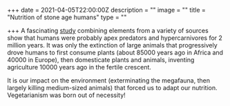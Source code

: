 +++
date = 2021-04-05T22:00:00Z
description = ""
image = ""
title = "Nutrition of stone age humans"
type = ""

+++
A fascinating [study](https://www.eurekalert.org/pub_releases/2021-04/tu-hwa040421.php "Humans were apex predators for two million years") combining elements from a variety of sources show that humans were probably apex predators and hypercarnivores for 2 million years. It was only the extinction of large animals that progressively drove humans to first consume plants (about 85000 years ago in Africa and 40000 in Europe), then domesticate plants and animals, inventing agriculture 10000 years ago in the fertile crescent.  
  
It is our impact on the environment (exterminating the megafauna, then largely killing medium-sized animals) that forced us to adapt our nutrition. Vegetarianism was born out of necessity!